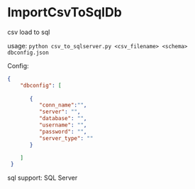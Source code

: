 # ImportCsvToSqlDb
csv load to sql


usage: ```python csv_to_sqlserver.py <csv_filename> <schema> dbconfig.json```

Config:
```json
{
    "dbconfig": [
     
       {
          "conn_name":"",
          "server": "",
          "database": "",
          "username": "",
          "password": "",
          "server_type": ""
       }

    ]
 }
```


sql support:
SQL Server
